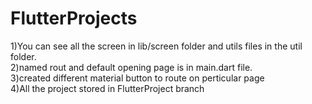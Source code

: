 # FlutterProjects
1)You can see all the screen in lib/screen folder and utils files in the util folder. <br/>
2)named rout and default opening page is in  main.dart file. <br/>
3)created different material button to route on perticular page <br/>
4)All the project stored in FlutterProject branch
